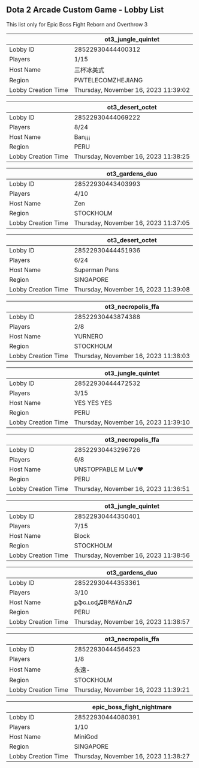## Dota 2 Arcade Custom Game - Lobby List

This list only for Epic Boss Fight Reborn and Overthrow 3

|  | ot3_jungle_quintet |
| ------ | ------ |
| Lobby ID | 28522930444400312 |
| Players | 1/15 |
| Host Name | 三杯冰美式 |
| Region | PWTELECOMZHEJIANG |
| Lobby Creation Time | Thursday, November 16, 2023 11:39:02 |


|  | ot3_desert_octet |
| ------ | ------ |
| Lobby ID | 28522930444069222 |
| Players | 8/24 |
| Host Name | Ban¡¡¡ |
| Region | PERU |
| Lobby Creation Time | Thursday, November 16, 2023 11:38:25 |


|  | ot3_gardens_duo |
| ------ | ------ |
| Lobby ID | 28522930443403993 |
| Players | 4/10 |
| Host Name | Zen |
| Region | STOCKHOLM |
| Lobby Creation Time | Thursday, November 16, 2023 11:37:05 |


|  | ot3_desert_octet |
| ------ | ------ |
| Lobby ID | 28522930444451936 |
| Players | 6/24 |
| Host Name | Superman Pans |
| Region | SINGAPORE |
| Lobby Creation Time | Thursday, November 16, 2023 11:39:08 |


|  | ot3_necropolis_ffa |
| ------ | ------ |
| Lobby ID | 28522930443874388 |
| Players | 2/8 |
| Host Name | YURNERO |
| Region | STOCKHOLM |
| Lobby Creation Time | Thursday, November 16, 2023 11:38:03 |


|  | ot3_jungle_quintet |
| ------ | ------ |
| Lobby ID | 28522930444472532 |
| Players | 3/15 |
| Host Name | YES YES YES |
| Region | PERU |
| Lobby Creation Time | Thursday, November 16, 2023 11:39:10 |


|  | ot3_necropolis_ffa |
| ------ | ------ |
| Lobby ID | 28522930443296726 |
| Players | 6/8 |
| Host Name | UNSTOPPABLE M LuV♥ |
| Region | PERU |
| Lobby Creation Time | Thursday, November 16, 2023 11:36:51 |


|  | ot3_jungle_quintet |
| ------ | ------ |
| Lobby ID | 28522930444350401 |
| Players | 7/15 |
| Host Name | Block |
| Region | STOCKHOLM |
| Lobby Creation Time | Thursday, November 16, 2023 11:38:56 |


|  | ot3_gardens_duo |
| ------ | ------ |
| Lobby ID | 28522930444353361 |
| Players | 3/10 |
| Host Name | քֆɢ.ʟɢɖ♫B®∆¥∆n♫ |
| Region | PERU |
| Lobby Creation Time | Thursday, November 16, 2023 11:38:57 |


|  | ot3_necropolis_ffa |
| ------ | ------ |
| Lobby ID | 28522930444564523 |
| Players | 1/8 |
| Host Name | 永遠- |
| Region | STOCKHOLM |
| Lobby Creation Time | Thursday, November 16, 2023 11:39:21 |


|  | epic_boss_fight_nightmare |
| ------ | ------ |
| Lobby ID | 28522930444080391 |
| Players | 1/10 |
| Host Name | MiniGod |
| Region | SINGAPORE |
| Lobby Creation Time | Thursday, November 16, 2023 11:38:27 |


